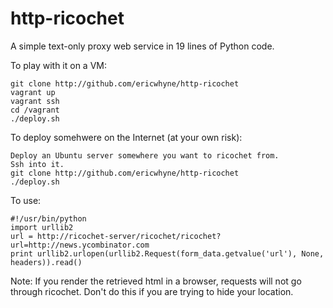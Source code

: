 http-ricochet
=============

A simple text-only proxy web service in 19 lines of Python code.

To play with it on a VM:
```
git clone http://github.com/ericwhyne/http-ricochet
vagrant up
vagrant ssh
cd /vagrant
./deploy.sh
```
To deploy somehwere on the Internet (at your own risk):
```
Deploy an Ubuntu server somewhere you want to ricochet from.
Ssh into it.
git clone http://github.com/ericwhyne/http-ricochet
./deploy.sh
```
To use:
```
#!/usr/bin/python
import urllib2
url = http://ricochet-server/ricochet/ricochet?url=http://news.ycombinator.com
print urllib2.urlopen(urllib2.Request(form_data.getvalue('url'), None, headers)).read()
```
Note: If you render the retrieved html in a browser, requests will not go through ricochet. Don't do this if you are trying to hide your location.
